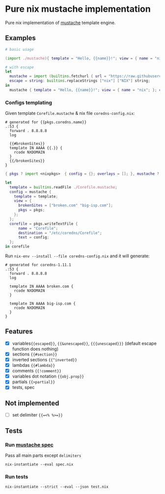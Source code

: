 
# Pure nix mustache implementation
Pure nix implementation of [mustache](https://mustache.github.io/) template engine.

## Examples

``` nix
# basic usage

(import ./mustache){ template = "Hello, {{name}}!"; view = { name = "nix"; }; }

# with escape
let
  mustache = import (builtins.fetchurl { url = "https://raw.githubusercontent.com/valodzka/nix-mustache/master/mustache/default.nix"; });
  escape = string: builtins.replaceStrings ["nix"] ["NIX"] string;
in
  mustache { template = "Hello, {{name}}!"; view = { name = "nix"; }; config = { inherit escape; }; }
```

### Configs templating

Given template `Corefile.mustache` & nix file `coredns-config.nix`:

```
# generated for {{pkgs.coredns.name}}
.:53 {
  forward . 8.8.8.8
  log
  
  {{#brokenSites}}
  template IN AAAA {{.}} {
    rcode NXDOMAIN
  }
  {{/brokenSites}}
}
```

``` nix
{ pkgs ? import <nixpkgs>  { config = {}; overlays = []; }, mustache ? import ./mustache }:

let
  template = builtins.readFile ./Corefile.mustache;
  config = mustache {
    template = template;
    view = {
      brokenSites = ["broken.com" "big-isp.com"];
      pkgs = pkgs;
    };
  };
  corefile = pkgs.writeTextFile {
      name = "Corefile";
      destination = "/etc/coredns/Corefile";
      text = config;
  };
in corefile
```

Run `nix-env --install --file coredns-config.nix` and it will generate:

```
# generated for coredns-1.11.1
.:53 {
  forward . 8.8.8.8
  log

  template IN AAAA broken.com {
    rcode NXDOMAIN
  }

  template IN AAAA big-isp.com {
    rcode NXDOMAIN
  }
}
```

## Features
- [x] variables`{{escaped}}`, `{{&unescaped}}`, `{{{unescaped}}}` (default escape function does nothing)
- [x] sections `{{#section}}`
- [x] inverted sections `{{^inverted}}`
- [x] lambdas `{{#lambda}}`
- [x] comments `{{!comment}}`
- [x] variables dot notation `{{obj.prop}}`
- [x] partials `{{>partial}}`
- [x] tests, spec

## Not implemented
- [ ] set delimiter `{{=<% %>=}}`

## Tests
### Run [mustache spec](https://github.com/mustache/spec)
Pass all main parts except `delimiters`

    nix-instantiate --eval spec.nix
    
### Run tests

    nix-instantiate --strict --eval --json test.nix